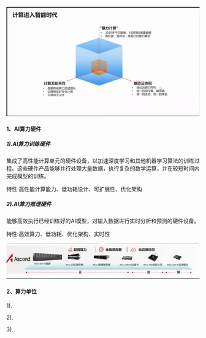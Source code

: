 ![image-20240927115522335](image-20240927115522335.png)

#### 1、AI算力硬件

##### 1).AI算力训练硬件

集成了高性能计算单元的硬件设备，以加速深度学习和其他机器学习算法的训练过程。这些硬件产品能够并行处理大量数据，执行复杂的数学运算，并在较短时间内完成模型的训练。

特性:高性能计算能力、低功耗设计、可扩展性、优化架构

##### 2).AI算力推理硬件

能够高效执行已经训练好的AI模型，对输入数据进行实时分析和预测的硬件设备。

特性:高效算力、低功耗、优化架构、实时性

![image-20240927115712356](image-20240927115712356.png)

#### 2、算力单位

1).







2).









3).